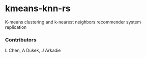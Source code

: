 # kmeans-knn-rs
 K-means clustering and k-nearest neighbors recommender system replication

### Contributors
L Chen, A Dukek, J Arkadie